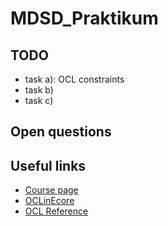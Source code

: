 # MDSD_Praktikum

## TODO
- task a): OCL constraints
- task b)
- task c)

## Open questions

## Useful links

- [Course page](https://sdqweb.ipd.kit.edu/wiki/Praktikum_Modellgetriebene_Software-Entwicklung_SS16)
- [OCLinEcore](https://wiki.eclipse.org/OCL/OCLinEcore)
- [OCL Reference](https://wiki.eclipse.org/Acceleo/OCL_Operations_Reference)
